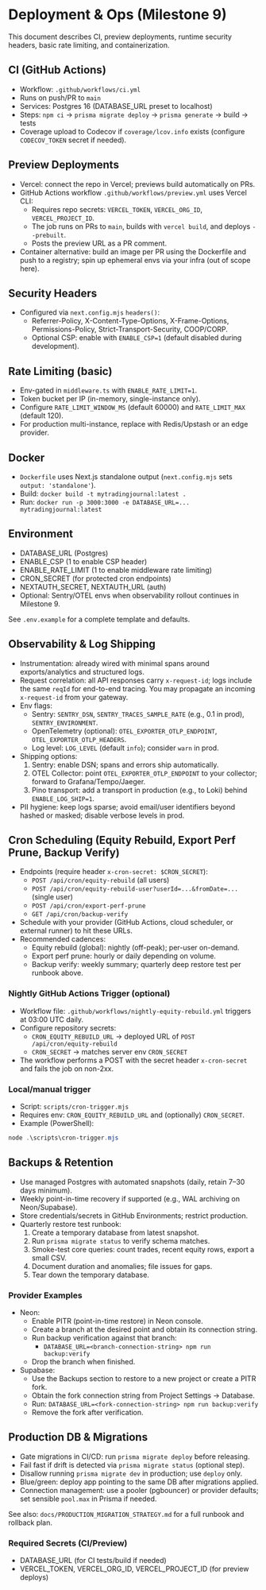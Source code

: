 # Deployment & Ops (Milestone 9)

This document describes CI, preview deployments, runtime security headers, basic rate limiting, and containerization.

## CI (GitHub Actions)
- Workflow: `.github/workflows/ci.yml`
- Runs on push/PR to `main`
- Services: Postgres 16 (DATABASE_URL preset to localhost)
- Steps: `npm ci` -> `prisma migrate deploy` -> `prisma generate` -> build -> tests
- Coverage upload to Codecov if `coverage/lcov.info` exists (configure `CODECOV_TOKEN` secret if needed).

## Preview Deployments
- Vercel: connect the repo in Vercel; previews build automatically on PRs.
- GitHub Actions workflow `.github/workflows/preview.yml` uses Vercel CLI:
  - Requires repo secrets: `VERCEL_TOKEN`, `VERCEL_ORG_ID`, `VERCEL_PROJECT_ID`.
  - The job runs on PRs to `main`, builds with `vercel build`, and deploys `--prebuilt`.
  - Posts the preview URL as a PR comment.
- Container alternative: build an image per PR using the Dockerfile and push to a registry; spin up ephemeral envs via your infra (out of scope here).

## Security Headers
- Configured via `next.config.mjs` `headers()`:
  - Referrer-Policy, X-Content-Type-Options, X-Frame-Options, Permissions-Policy,
    Strict-Transport-Security, COOP/CORP.
  - Optional CSP: enable with `ENABLE_CSP=1` (default disabled during development).

## Rate Limiting (basic)
- Env-gated in `middleware.ts` with `ENABLE_RATE_LIMIT=1`.
- Token bucket per IP (in-memory, single-instance only).
- Configure `RATE_LIMIT_WINDOW_MS` (default 60000) and `RATE_LIMIT_MAX` (default 120).
- For production multi-instance, replace with Redis/Upstash or an edge provider.

## Docker
- `Dockerfile` uses Next.js standalone output (`next.config.mjs` sets `output: 'standalone'`).
- Build: `docker build -t mytradingjournal:latest .`
- Run: `docker run -p 3000:3000 -e DATABASE_URL=... mytradingjournal:latest`

## Environment
- DATABASE_URL (Postgres)
- ENABLE_CSP (1 to enable CSP header)
- ENABLE_RATE_LIMIT (1 to enable middleware rate limiting)
- CRON_SECRET (for protected cron endpoints)
- NEXTAUTH_SECRET, NEXTAUTH_URL (auth)
- Optional: Sentry/OTEL envs when observability rollout continues in Milestone 9.

See `.env.example` for a complete template and defaults.

## Observability & Log Shipping
- Instrumentation: already wired with minimal spans around exports/analytics and structured logs.
- Request correlation: all API responses carry `x-request-id`; logs include the same `reqId` for end-to-end tracing. You may propagate an incoming `x-request-id` from your gateway.
- Env flags:
  - Sentry: `SENTRY_DSN`, `SENTRY_TRACES_SAMPLE_RATE` (e.g., 0.1 in prod), `SENTRY_ENVIRONMENT`.
  - OpenTelemetry (optional): `OTEL_EXPORTER_OTLP_ENDPOINT`, `OTEL_EXPORTER_OTLP_HEADERS`.
  - Log level: `LOG_LEVEL` (default `info`); consider `warn` in prod.
- Shipping options:
  1) Sentry: enable DSN; spans and errors ship automatically.
  2) OTEL Collector: point `OTEL_EXPORTER_OTLP_ENDPOINT` to your collector; forward to Grafana/Tempo/Jaeger.
  3) Pino transport: add a transport in production (e.g., to Loki) behind `ENABLE_LOG_SHIP=1`.
- PII hygiene: keep logs sparse; avoid email/user identifiers beyond hashed or masked; disable verbose levels in prod.

## Cron Scheduling (Equity Rebuild, Export Perf Prune, Backup Verify)
- Endpoints (require header `x-cron-secret: $CRON_SECRET`):
  - `POST /api/cron/equity-rebuild` (all users)
  - `POST /api/cron/equity-rebuild-user?userId=...&fromDate=...` (single user)
  - `POST /api/cron/export-perf-prune`
  - `GET /api/cron/backup-verify`
- Schedule with your provider (GitHub Actions, cloud scheduler, or external runner) to hit these URLs.
- Recommended cadences:
  - Equity rebuild (global): nightly (off-peak); per-user on-demand.
  - Export perf prune: hourly or daily depending on volume.
  - Backup verify: weekly summary; quarterly deep restore test per runbook above.

### Nightly GitHub Actions Trigger (optional)

- Workflow file: `.github/workflows/nightly-equity-rebuild.yml` triggers at 03:00 UTC daily.
- Configure repository secrets:
  - `CRON_EQUITY_REBUILD_URL` → deployed URL of `POST /api/cron/equity-rebuild`
  - `CRON_SECRET` → matches server env `CRON_SECRET`
- The workflow performs a POST with the secret header `x-cron-secret` and fails the job on non-2xx.

### Local/manual trigger

- Script: `scripts/cron-trigger.mjs`
- Requires env: `CRON_EQUITY_REBUILD_URL` and (optionally) `CRON_SECRET`.
- Example (PowerShell):

```powershell
node .\scripts\cron-trigger.mjs
```

## Backups & Retention
- Use managed Postgres with automated snapshots (daily, retain 7–30 days minimum).
- Weekly point-in-time recovery if supported (e.g., WAL archiving on Neon/Supabase).
- Store credentials/secrets in GitHub Environments; restrict production.
- Quarterly restore test runbook:
  1) Create a temporary database from latest snapshot.
  2) Run `prisma migrate status` to verify schema matches.
  3) Smoke-test core queries: count trades, recent equity rows, export a small CSV.
  4) Document duration and anomalies; file issues for gaps.
  5) Tear down the temporary database.

### Provider Examples
- Neon:
  - Enable PITR (point-in-time restore) in Neon console.
  - Create a branch at the desired point and obtain its connection string.
  - Run backup verification against that branch:
    - `DATABASE_URL=<branch-connection-string> npm run backup:verify`
  - Drop the branch when finished.
- Supabase:
  - Use the Backups section to restore to a new project or create a PITR fork.
  - Obtain the fork connection string from Project Settings → Database.
  - Run: `DATABASE_URL=<fork-connection-string> npm run backup:verify`
  - Remove the fork after verification.

## Production DB & Migrations
- Gate migrations in CI/CD: run `prisma migrate deploy` before releasing.
- Fail fast if drift is detected via `prisma migrate status` (optional step).
- Disallow running `prisma migrate dev` in production; use `deploy` only.
- Blue/green: deploy app pointing to the same DB after migrations applied.
- Connection management: use a pooler (pgbouncer) or provider defaults; set sensible `pool.max` in Prisma if needed.

See also: `docs/PRODUCTION_MIGRATION_STRATEGY.md` for a full runbook and rollback plan.

### Required Secrets (CI/Preview)
- DATABASE_URL (for CI tests/build if needed)
- VERCEL_TOKEN, VERCEL_ORG_ID, VERCEL_PROJECT_ID (for preview deploys)
